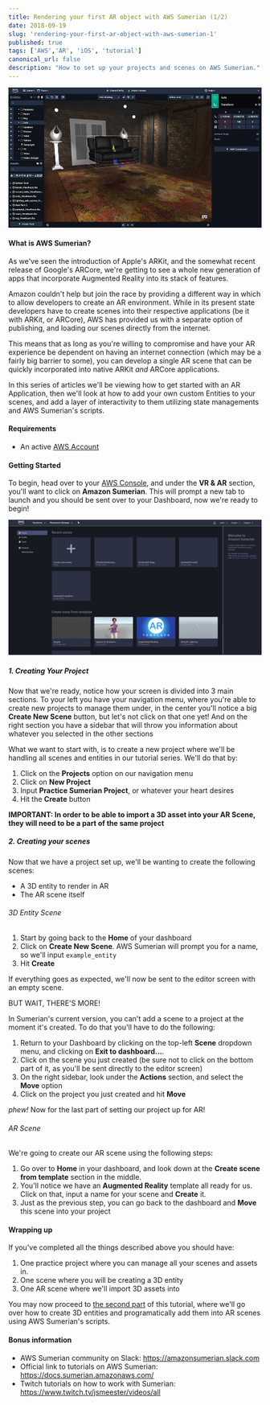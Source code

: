 ```yaml
---
title: Rendering your first AR object with AWS Sumerian (1/2)
date: 2018-09-19
slug: 'rendering-your-first-ar-object-with-aws-sumerian-1'
published: true
tags: ['AWS','AR', 'iOS', 'tutorial']
canonical_url: false
description: "How to set up your projects and scenes on AWS Sumerian."
---
```


![](../images/sumerian/sumerian_scene.png)

#### What is AWS Sumerian?
As we've seen the introduction of Apple's ARKit, and the somewhat recent release of Google's ARCore, we're getting to see a whole new generation of apps that incorporate Augmented Reality into its stack of features.

Amazon couldn't help but join the race by providing a different way in which to allow developers to create an AR environment. While in its present state developers have to create scenes into their respective applications (be it with ARKit, or ARCore), AWS has provided us with a separate option of publishing, and loading our scenes directly from the internet.

This means that as long as you're willing to compromise and have your AR experience be dependent on having an internet connection (which may be a fairly big barrier to some), you can develop a single AR scene that can be quickly incorporated into native ARKit _and_ ARCore applications.

In this series of articles we'll be viewing how to get started with an AR Application, then we'll look at how to add your own custom Entities to your scenes, and add a layer of interactivity to them utilizing state managements and AWS Sumerian's scripts.

#### Requirements
* An active [AWS Account](https://aws.amazon.com/)

#### Getting Started
To begin, head over to your [AWS Console](https://console.aws.amazon.com/console/home), and under the **VR & AR** section, you'll want to click on **Amazon Sumerian**. This will prompt a new tab to launch and you should be sent over to your Dashboard, now we're ready to begin!

![](../images/sumerian/sumerian_home.png)

##### 1. Creating Your Project
Now that we're ready, notice how your screen is divided into 3 main sections. To your left you have your navigation menu, where you're able to create new projects to manage them under, in the center you'll notice a big **Create New Scene** button, but let's not click on that one yet! And on the right section you have a sidebar that will throw you information about whatever you selected in the other sections

What we want to start with, is to create a new project where we'll be handling all scenes and entities in our tutorial series. We'll do that by:
1. Click on the **Projects** option on our navigation menu
2. Click on **New Project**
3. Input **Practice Sumerian Project**, or whatever your heart desires
4. Hit the **Create** button

**IMPORTANT: In order to be able to import a 3D asset into your AR Scene, they will need to be a part of the same project**

##### 2. Creating your scenes
Now that we have a project set up, we'll be wanting to create the following scenes:
* A 3D entity to render in AR
* The AR scene itself

###### 3D Entity Scene
1. Start by going back to the **Home** of your dashboard
2. Click on **Create New Scene**. AWS Sumerian will prompt you for a name, so we'll input `example_entity`
3. Hit **Create**

If everything goes as expected, we'll now be sent to the editor screen with an empty scene.

BUT WAIT, THERE'S MORE! 
  
In Sumerian's current version, you can't add a scene to a project at the moment it's created. To do that you'll have to do the following: 
1. Return to your Dashboard by clicking on the top-left **Scene** dropdown menu, and clicking on **Exit to dashboard...**.
2. Click on the scene you just created (be sure not to click on the bottom part of it, as you'll be sent directly to the editor screen)
3. On the right sidebar, look under the **Actions** section, and select the **Move** option
4. Click on the project you just created and hit **Move**

_phew!_ 
Now for the last part of setting our project up for AR!
  
###### AR Scene
We're going to create our AR scene using the following steps:
1. Go over to **Home** in your dashboard, and look down at the **Create scene from template** section in the middle. 
2. You'll notice we have an **Augmented Reality** template all ready for us. Click on that, input a name for your scene and **Create** it.
3. Just as the previous step, you can go back to the dashboard and **Move** this scene into your project

#### Wrapping up
If you've completed all the things described above you should have:
1. One practice project where you can manage all your scenes and assets in.
2. One scene where you will be creating a 3D entity
3. One AR scene where we'll import 3D assets into

You may now proceed to [the second part](https://dev.to/wandererstudio/rendering-your-first-ar-object-with-aws-sumerian-22-1jn0) of this tutorial, where we'll go over how to create 3D entities and programatically add them into AR scenes using AWS Sumerian's scripts.


#### Bonus information
* AWS Sumerian community on Slack: https://amazonsumerian.slack.com
* Official link to tutorials on AWS Sumerian: https://docs.sumerian.amazonaws.com/
* Twitch tutorials on how to work with Sumerian: https://www.twitch.tv/jsmeester/videos/all